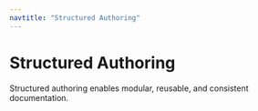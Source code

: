 ```yaml
---
navtitle: "Structured Authoring"
---
```


# Structured Authoring

Structured authoring enables modular, reusable, and consistent documentation.
